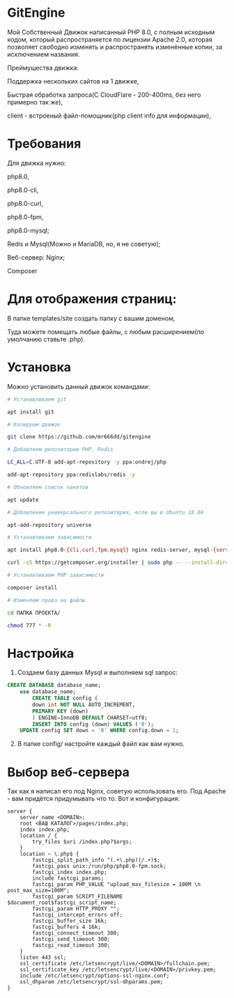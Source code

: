 # GitEngine
Мой Собственный Движок написанный PHP 8.0, с полным исходным кодом, который распространяется по лицензии Apache 2.0, которая позволяет свободно изменять и распространять изменённые копии, за исключением названия.

Преймущества движка:

Поддержка нескольких сайтов на 1 движке,

Быстрая обработка запроса(С CloudFlare - 200-400ms, без него примерно так же),

client - встроеный файл-помощник(php client info для информации),

# Требования
Для движка нужно:

php8.0, 

php8.0-cli, 

php8.0-curl, 

php8.0-fpm,

php8.0-mysql; 

Redis и Mysql(Можно и MariaDB, но, я не советую);

Веб-сервер: Nginx;

Composer

# Для отображения страниц:

В папке templates/site создать папку с вашим доменом,

Туда можете помещать любые файлы, с любым расширением(по умолчанию ставьте .php).

# Установка

Можно установить данный движок командами:

```bash
# Устанавливаем git

apt install git

# Копируем движок

git clone https://github.com/mr666dd/gitengine 

# Добавляем репозитории PHP, Redis

LC_ALL=C.UTF-8 add-apt-repository -y ppa:ondrej/php

add-apt-repository ppa:redislabs/redis -y

# Обновляем список пакетов

apt update

# Добавление универсального репозитория, если вы в Ubuntu 18.04

apt-add-repository universe

# Устанавливаем зависимости

apt install php8.0-{cli,curl,fpm,mysql} nginx redis-server, mysql-{server,client}

curl -sS https://getcomposer.org/installer | sudo php -- --install-dir=/usr/local/bin --filename=composer

# Устанавливаем PHP зависимости

composer install

# Изменяем права на файлы

cd ПАПКА ПРОЕКТА/

chmod 777 * -R
```

# Настройка
1. Создаем базу данных Mysql и выполняем sql запрос:

```sql
CREATE DATABASE database_name;
	use database_name;
    	CREATE TABLE config (
    	down int NOT NULL AUTO_INCREMENT,
    	PRIMARY KEY (down)
    	) ENGINE=InnoDB DEFAULT CHARSET=utf8;
    	INSERT INTO config (down) VALUES ('0');
	UPDATE config SET down = '0' WHERE config.down = 1;
```

2. В папке config/ настройте каждый файл как вам нужно. 

# Выбор веб-сервера

  Так как я написал его под Nginx, советую использовать его. Под Apache - вам придётся придумывать что то. Вот и конфигурация:
  
 
```
server {
	server_name <DOMAIN>;
	root <ВАШ КАТАЛОГ>/pages/index.php;
	index index.php;
    location / {
        try_files $uri /index.php?$args;
    }
    location ~ \.php$ {
        fastcgi_split_path_info ^(.+\.php)(/.+)$;
        fastcgi_pass unix:/run/php/php8.0-fpm.sock;
        fastcgi_index index.php;
        include fastcgi_params;
        fastcgi_param PHP_VALUE "upload_max_filesize = 100M \n post_max_size=100M";
        fastcgi_param SCRIPT_FILENAME $document_root$fastcgi_script_name;
        fastcgi_param HTTP_PROXY "";
        fastcgi_intercept_errors off;
        fastcgi_buffer_size 16k;
        fastcgi_buffers 4 16k;
        fastcgi_connect_timeout 300;
        fastcgi_send_timeout 300;
        fastcgi_read_timeout 300;
    }
    listen 443 ssl; 
    ssl_certificate /etc/letsencrypt/live/<DOMAIN>/fullchain.pem; 
    ssl_certificate_key /etc/letsencrypt/live/<DOMAIN>/privkey.pem;
    include /etc/letsencrypt/options-ssl-nginx.conf;
    ssl_dhparam /etc/letsencrypt/ssl-dhparams.pem; 
}
```


